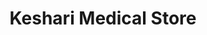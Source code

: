 ---
title: "Keshari Medical Store"
url: /robertsganj/keshari-medical-store/
shop: medical supply
---